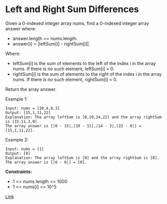 # Left and Right Sum Differences
Given a 0-indexed integer array nums, find a 0-indexed integer array answer where:

- answer.length == nums.length.
- answer[i] = |leftSum[i] - rightSum[i]|.

Where:

- leftSum[i] is the sum of elements to the left of the index i in the array nums. If there is no such element, leftSum[i] = 0.
- rightSum[i] is the sum of elements to the right of the index i in the array nums. If there is no such element, rightSum[i] = 0.

Return the array answer.



Example 1:

```
Input: nums = [10,4,8,3]
Output: [15,1,11,22]
Explanation: The array leftSum is [0,10,14,22] and the array rightSum is [15,11,3,0].
The array answer is [|0 - 15|,|10 - 11|,|14 - 3|,|22 - 0|] = [15,1,11,22].
```

Example 2:

```
Input: nums = [1]
Output: [0]
Explanation: The array leftSum is [0] and the array rightSum is [0].
The array answer is [|0 - 0|] = [0].
```

**Constraints:**
- 1 <= nums.length <= 1000
- 1 <= nums[i] <= 10^5

[Link](https://leetcode.com/problems/left-and-right-sum-differences/)